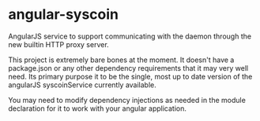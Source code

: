 angular-syscoin
==========

AngularJS service to support communicating with the daemon through the new builtin HTTP proxy server.

This project is extremely bare bones at the moment. It doesn't have a package.json or any other dependency 
requirements that it may very well need. Its primary purpose it to be the single, most up to date version of
the angularJS syscoinService currently available.

You may need to modify dependency injections as needed in the module declaration for it to work with your
angular application.
